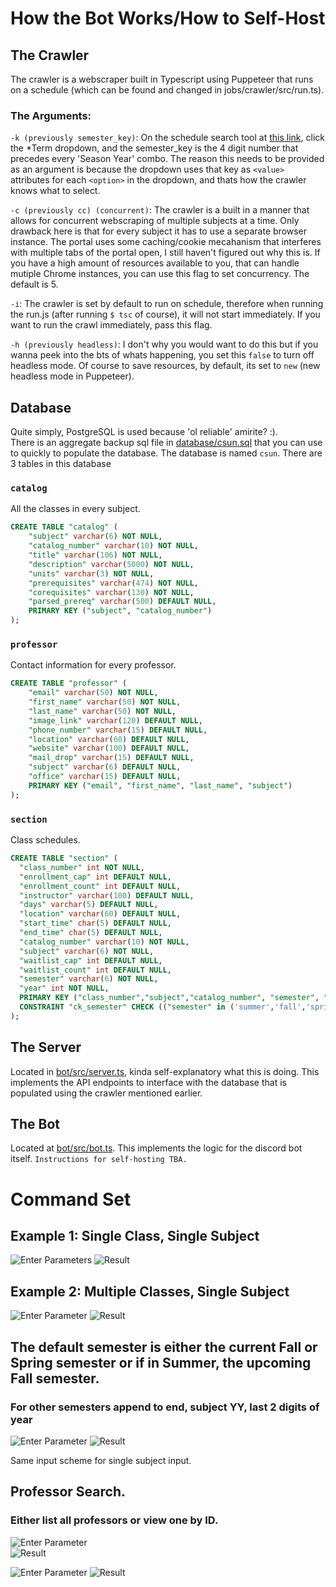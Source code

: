 

<!---Discord Bot:\
https://discord.com/api/oauth2/authorize?client_id=1001804710744948756&permissions=36507290688&scope=bot \
Help Command: !csun help or /help
-->

# How the Bot Works/How to Self-Host

## **The Crawler**
The crawler is a webscraper built in Typescript using Puppeteer that runs on a schedule (which can be found and changed in jobs/crawler/src/run.ts).
### The Arguments:
`-k (previously semester_key)`: On the schedule search tool at [this link](https://cmsweb.csun.edu/psc/CNRPRD/EMPLOYEE/SA/c/NR_SSS_COMMON_MENU.NR_SSS_SOC_BASIC_C.GBL?PortalActualURL=https%3a%2f%2fcmsweb.csun.edu%2fpsc%2fCNRPRD%2fEMPLOYEE%2fSA%2fc%2fNR_SSS_COMMON_MENU.NR_SSS_SOC_BASIC_C.GBL&PortalContentURL=https%3a%2f%2fcmsweb.csun.edu%2fpsc%2fCNRPRD%2fEMPLOYEE%2fSA%2fc%2fNR_SSS_COMMON_MENU.NR_SSS_SOC_BASIC_C.GBL&PortalContentProvider=SA&PortalCRefLabel=Class%20Search&PortalRegistryName=EMPLOYEE&PortalServletURI=https%3a%2f%2fmynorthridge.csun.edu%2fpsp%2fPANRPRD%2f&PortalURI=https%3a%2f%2fmynorthridge.csun.edu%2fpsc%2fPANRPRD%2f&PortalHostNode=EMPL&NoCrumbs=yes&PortalKeyStruct=yes), click the *Term dropdown, and the semester_key is the 4 digit number that precedes every 'Season Year' combo.
The reason this needs to be provided as an argument is because the dropdown uses that key as `<value>` attributes for each `<option>` in the dropdown, and thats how the crawler knows what to select.

`-c (previously cc) (concurrent)`: The crawler is a built in a manner that allows for concurrent webscraping of multiple subjects at a time. Only drawback here is that for every subject it has to use a separate browser instance. The portal uses some caching/cookie mecahanism that interferes with multiple tabs of the portal open, I still haven't figured out why this is. If you have a high amount of resources available to you, that can handle mutiple Chrome instances, you can use this flag to set concurrency. The default is 5.

`-i`: The crawler is set by default to run on schedule, therefore when running the run.js (after running `$ tsc` of course), it will not start immediately. If you want to run the crawl immediately, pass this flag. 

`-h (previously headless)`: I don't why you would want to do this but if you wanna peek into the bts of whats happening, you set this `false` to turn off headless mode. Of course to save resources, by default, its set to `new` (new headless mode in Puppeteer).
## **Database**
Quite simply, PostgreSQL is used because 'ol reliable' amirite? :). <br>
There is an aggregate backup sql file in [database/csun.sql](https://github.com/kyeou/CSUN-Catalog-and-Schedules/blob/main/database/csun.sql) that you can use to quickly to populate the database.
The database is named `csun`. There are 3 tables in this database <br>
### **`catalog`** 
All the classes in every subject. 
```sql
CREATE TABLE "catalog" (
    "subject" varchar(6) NOT NULL,
    "catalog_number" varchar(10) NOT NULL,
    "title" varchar(106) NOT NULL,
    "description" varchar(5000) NOT NULL,
    "units" varchar(3) NOT NULL,
    "prerequisites" varchar(474) NOT NULL,
    "corequisites" varchar(130) NOT NULL,
    "parsed_prereq" varchar(500) DEFAULT NULL,
    PRIMARY KEY ("subject", "catalog_number")
);
```

### **`professor`**
Contact information for every professor.
```sql
CREATE TABLE "professor" (
    "email" varchar(50) NOT NULL,
    "first_name" varchar(50) NOT NULL,
    "last_name" varchar(50) NOT NULL,
    "image_link" varchar(120) DEFAULT NULL,
    "phone_number" varchar(15) DEFAULT NULL,
    "location" varchar(60) DEFAULT NULL,
    "website" varchar(100) DEFAULT NULL,
    "mail_drop" varchar(15) DEFAULT NULL,
    "subject" varchar(6) DEFAULT NULL,
    "office" varchar(15) DEFAULT NULL,
    PRIMARY KEY ("email", "first_name", "last_name", "subject")
);
```
### **`section`**
Class schedules.
```sql
CREATE TABLE "section" (
  "class_number" int NOT NULL,
  "enrollment_cap" int DEFAULT NULL,
  "enrollment_count" int DEFAULT NULL,
  "instructor" varchar(100) DEFAULT NULL,
  "days" varchar(5) DEFAULT NULL,
  "location" varchar(60) DEFAULT NULL,
  "start_time" char(5) DEFAULT NULL,
  "end_time" char(5) DEFAULT NULL,
  "catalog_number" varchar(10) NOT NULL,
  "subject" varchar(6) NOT NULL,
  "waitlist_cap" int DEFAULT NULL,
  "waitlist_count" int DEFAULT NULL,
  "semester" varchar(6) NOT NULL,
  "year" int NOT NULL,
  PRIMARY KEY ("class_number","subject","catalog_number", "semester", "year"),
  CONSTRAINT "ck_semester" CHECK (("semester" in ('summer','fall','spring','winter')))
);
```
## **The Server**
Located in [bot/src/server.ts](https://github.com/kyeou/CSUN-Catalog-and-Schedules/blob/main/bot/src/server.ts), kinda self-explanatory what this is doing. This implements the API endpoints to interface with the database that is populated using the crawler mentioned earlier. 
## **The Bot**
Located at [bot/src/bot.ts](https://github.com/kyeou/CSUN-Catalog-and-Schedules/blob/main/bot/src/bot.ts). This implements the logic for the discord bot itself. `Instructions for self-hosting TBA.`




# Command Set

## Example 1: Single Class, Single Subject

![Enter Parameters](imgs/ent_parms.png)
![Result](imgs/result.png)

## Example 2: Multiple Classes, Single Subject

![Enter Parameter](imgs/multi-class_input.png)
![Result](imgs/multi-class_ouput.png)


## The default semester is either the current Fall or Spring semester or if in Summer, the upcoming Fall semester. 
### For other semesters append to end, subject YY, last 2 digits of year

![Enter Parameter](imgs/multi_diff_semester_input.png)
![Result](imgs/multi_diff_semester_output.png)

Same input scheme for single subject input.


## Professor Search. 
### Either list all professors or view one by ID.

![Enter Parameter](imgs/prof_search_input.png)<br>
![Result](imgs/prof_search_output.png)


![Enter Parameter](imgs/prof_search_input1.png)
![Result](imgs/prof_search_output1.png)
